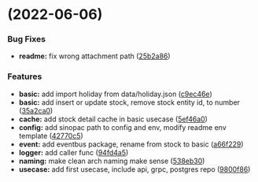 # (2022-06-06)

### Bug Fixes

* **readme:** fix wrong attachment path ([25b2a86](https://gitlab.tocraw.com/root/toc-machine-trading/commit/25b2a86e3c2b19698c6076a6582a48ea8ff12b18))

### Features

* **basic:** add import holiday from data/holiday.json ([c9ec46e](https://gitlab.tocraw.com/root/toc-machine-trading/commit/c9ec46eae8d25d238c004740db2113621a460a92))
* **basic:** add insert or update stock, remove stock entity id, to number ([35a2ca0](https://gitlab.tocraw.com/root/toc-machine-trading/commit/35a2ca09a62d98f125418f4d56a8603c42cf8711))
* **cache:** add stock detail cache in basic usecase ([5ef46a0](https://gitlab.tocraw.com/root/toc-machine-trading/commit/5ef46a0b1111c37123b210356b4b083066ef6a6b))
* **config:** add sinopac path to config and env, modify readme env template ([42770c5](https://gitlab.tocraw.com/root/toc-machine-trading/commit/42770c5b2b0a22294eb8ce843223984e0f92f950))
* **event:** add eventbus package, rename from stock to basic ([a66f229](https://gitlab.tocraw.com/root/toc-machine-trading/commit/a66f229ce8fd5a137a613bd34c6485ad80cc7068))
* **logger:** add caller func ([94fd4a5](https://gitlab.tocraw.com/root/toc-machine-trading/commit/94fd4a56259d9ca8e7c99417195165358148b2f8))
* **naming:** make clean arch naming make sense ([538eb30](https://gitlab.tocraw.com/root/toc-machine-trading/commit/538eb3051f2719f90b288ef004644591be4b0406))
* **usecase:** add first usecase, include api, grpc, postgres repo ([9800f86](https://gitlab.tocraw.com/root/toc-machine-trading/commit/9800f865e3ed0b16afe06f487523c0a3a4d2b9d8))

